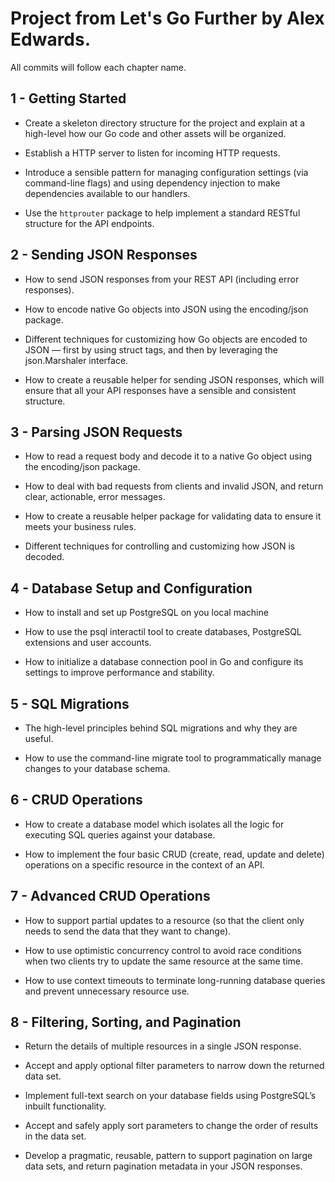 # Project from Let's Go Further by Alex Edwards.

All commits will follow each chapter name.

## 1 - Getting Started

- Create a skeleton directory structure for the project and explain at a high-level how our Go code and other assets will be organized.

- Establish a HTTP server to listen for incoming HTTP requests.

- Introduce a sensible pattern for managing configuration settings (via command-line flags) and using dependency injection to make dependencies available to our handlers.

- Use the `httprouter` package to help implement a standard RESTful structure for the API endpoints.

## 2 - Sending JSON Responses

- How to send JSON responses from your REST API (including error responses).

- How to encode native Go objects into JSON using the encoding/json package.

- Different techniques for customizing how Go objects are encoded to JSON — first by
using struct tags, and then by leveraging the json.Marshaler interface.

- How to create a reusable helper for sending JSON responses, which will ensure that all
your API responses have a sensible and consistent structure.

## 3 - Parsing JSON Requests

- How to read a request body and decode it to a native Go object using the encoding/json package.

- How to deal with bad requests from clients and invalid JSON, and return clear, actionable, error messages.

- How to create a reusable helper package for validating data to ensure it meets your business rules.

- Different techniques for controlling and customizing how JSON is decoded.

## 4 - Database Setup and Configuration

- How to install and set up PostgreSQL on you local machine

- How to use the psql interactil tool to create databases, PostgreSQL extensions and user accounts.

- How to initialize a database connection pool in Go and configure its settings to improve performance and stability.

## 5 - SQL Migrations

- The high-level principles behind SQL migrations and why they are useful.

- How to use the command-line migrate tool to programmatically manage changes to your database schema.

## 6 - CRUD Operations

- How to create a database model which isolates all the logic for executing SQL queries against your database.

- How to implement the four basic CRUD (create, read, update and delete) operations on a specific resource in the context of an API.

## 7 - Advanced CRUD Operations

- How to support partial updates to a resource (so that the client only needs to send the data that they want to change).

- How to use optimistic concurrency control to avoid race conditions when two clients try to update the same resource at the same time.

- How to use context timeouts to terminate long-running database queries and prevent unnecessary resource use.

## 8 - Filtering, Sorting, and Pagination

- Return the details of multiple resources in a single JSON response.

- Accept and apply optional filter parameters to narrow down the returned data set.

- Implement full-text search on your database fields using PostgreSQL’s inbuilt
functionality.

- Accept and safely apply sort parameters to change the order of results in the data set.

- Develop a pragmatic, reusable, pattern to support pagination on large data sets, and
return pagination metadata in your JSON responses.